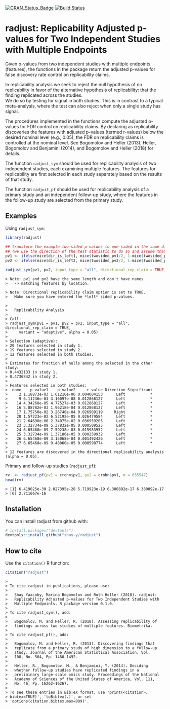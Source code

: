 
[![CRAN\_Status\_Badge](http://www.r-pkg.org/badges/version/radjust)](https://cran.r-project.org/package=radjust)
[![Build
Status](https://travis-ci.org/shay-y/radjust.svg?branch=master)](https://travis-ci.org/shay-y/radjust)

<!-- README.md is generated from README.Rmd. Please edit that file -->

# radjust: Replicability Adjusted p-values for Two Independent Studies with Multiple Endpoints

Given p-values from two independent studies with multiple endpoints
(features), the functions in the package return the adjusted p-values
for false discovery rate control on replicability claims.

In replicability analysis we seek to reject the null hypothesis of no
replicability in favor of the alternative hypothesis of replicability:
that the finding replicated across the studies.  
We do so by testing for signal in both studies. This is in contrast to a
typical meta-analysis, where the test can also reject when only a single
study has signal.

The procedures implemented in the functions compute the adjusted
p-values for FDR control on replicability claims. By declaring as
replicability discoveries the features with adjusted p-values (termed
r-values) below the desired nominal level (e.g., 0.05), the FDR on
replicability claims is controlled at the nominal level. See Bogomolov
and Heller (2013), Heller, Bogomolov and Benjamini (2014), and Bogomolov
and Heller (2018) for details.

The function `radjust_sym` should be used for replicability analysis of
two independent studies, each examining multiple features. The features
for replicability are first selected in each study separately based on
the results of that study.

The function `radjust_pf` should be used for replicability analysis of a
primary study and an independent follow-up study, where the features in
the follow-up study are selected from the primary study.

## Examples

Using `radjust_sym`:

``` r
library(radjust)

## transform the example two-sided p-values to one-sided in the same direction (left):
## (we use the direction of the test statistic to do so and assume that it is continuous)
pv1 <- ifelse(mice$dir_is_left1, mice$twosided_pv1/2, 1-mice$twosided_pv1/2)
pv2 <- ifelse(mice$dir_is_left2, mice$twosided_pv2/2, 1-mice$twosided_pv2/2)

radjust_sym(pv1, pv2, input_type = "all", directional_rep_claim = TRUE, variant = "adaptive", alpha=0.05)
```

    > Note: pv1 and pv2 have the same length and don't have names
    >   -> matching features by location.

    > Note: Directional replicability claim option is set to TRUE.
    >   Make sure you have entered the *left* sided p-values.

    > 
    >   Replicability Analysis
    > 
    > Call:
    > radjust_sym(pv1 = pv1, pv2 = pv2, input_type = "all", directional_rep_claim = TRUE, 
    >     variant = "adaptive", alpha = 0.05)
    > 
    > Selection (adaptive):
    > 20 features selected in study 1.
    > 19 features selected in study 2.
    > 12 features selected in both studies.
    > 
    > Estimates for fraction of nulls among the selected in the other study:
    > 0.4432133 in study 1.
    > 0.4736842 in study 2.
    > 
    > Features selected in both studies:
    >  name    p_value1    p_value2     r_value Direction Significant
    >     2 1.18873e-03 1.61210e-06 0.004004153      Left           *
    >     9 6.11236e-03 3.16097e-08 0.012868127      Left           *
    >    14 4.34268e-05 4.77527e-03 0.012868127      Left           *
    >    16 5.88782e-03 1.96218e-04 0.012868127      Left           *
    >    17 1.75750e-02 3.26740e-04 0.026909119     Right           *
    >    20 1.57223e-02 6.52192e-05 0.026479584      Left           *
    >    21 2.64690e-06 2.34075e-02 0.036959205      Left           *
    >    23 3.32734e-09 5.37832e-05 0.000509525      Left           *
    >    24 6.65468e-09 7.59238e-03 0.015983952      Left           *
    >    25 3.32734e-09 1.37186e-05 0.000259932      Left           *
    >    26 6.65468e-09 3.15068e-04 0.001492426      Left           *
    >    27 6.65468e-09 9.48060e-05 0.000598774      Left           *
    > 
    > 12 features are discovered in the directional replicability analysis (alpha = 0.05).

Primary and follow-up studies (`radjust_pf`):

``` r
rv  <- radjust_pf(pv1 = crohn$pv1, pv2 = crohn$pv1, m = 635547)
head(rv)
```

    > [1] 6.419025e-30 2.027395e-28 5.719923e-19 6.380892e-17 6.380892e-17
    > [6] 2.711667e-16

## Installation

You can install radjust from github with:

``` r
# install.packages("devtools")
devtools::install_github("shay-y/radjust")
```

## How to cite

Use the `citation()` R function:

``` r
citation("radjust")
```

    > 
    > To cite radjust in publications, please use:
    > 
    >   Shay Yaacoby, Marina Bogomolov and Ruth Heller (2018). radjust:
    >   Replicability Adjusted p-values for Two Independent Studies with
    >   Multiple Endpoints. R package version 0.1.0.
    > 
    > To cite radjust_sym(), add:
    > 
    >   Bogomolov, M. and Heller, R. (2018). Assessing replicability of
    >   findings across two studies of multiple features. Biometrika.
    > 
    > To cite radjust_pf(), add:
    > 
    >   Bogomolov, M. and Heller, R. (2013). Discovering findings that
    >   replicate from a primary study of high dimension to a follow-up
    >   study. Journal of the American Statistical Association, Vol.
    >   108, No. 504, Pp. 1480-1492.
    > 
    >   Heller, R., Bogomolov, M., & Benjamini, Y. (2014). Deciding
    >   whether follow-up studies have replicated findings in a
    >   preliminary large-scale omics study. Proceedings of the National
    >   Academy of Sciences of the United States of America, Vol. 111,
    >   No. 46, Pp. 16262–16267.
    > 
    > To see these entries in BibTeX format, use 'print(<citation>,
    > bibtex=TRUE)', 'toBibtex(.)', or set
    > 'options(citation.bibtex.max=999)'.

